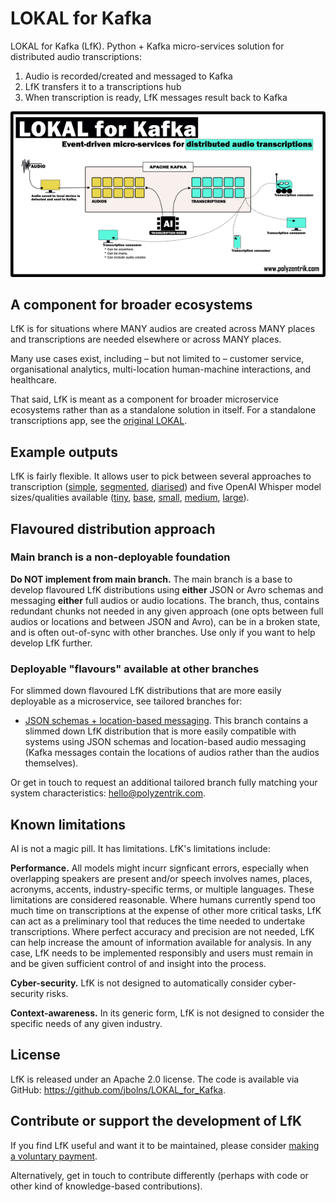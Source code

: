 # LOKAL for Kafka
LOKAL for Kafka (LfK). Python + Kafka micro-services solution for distributed audio transcriptions:

1. Audio is recorded/created and messaged to Kafka
2. LfK transfers it to a transcriptions hub
3. When transcription is ready, LfK messages result back to Kafka

![Diagram of how LOKAL for Kafka works](./assets/lfk-diagram.png)

## A component for broader ecosystems
LfK is for situations where MANY audios are created across MANY places and transcriptions are needed elsewhere or across MANY places.

Many use cases exist, including – but not limited to – customer service, organisational analytics, multi-location human-machine interactions, and healthcare.

That said, LfK is meant as a component for broader microservice ecosystems rather than as a standalone solution in itself. For a standalone transcriptions app, see the [original LOKAL](https://github.com/jbolns/LOKAL_transcriptions).

## Example outputs
LfK is fairly flexible. It allows user to pick between several approaches to transcription ([simple](./assets/example_simple_tiny.txt), [segmented](./assets/example_segmentation_tiny.txt), [diarised](./assets/example_diarisation_tiny.txt)) and five OpenAI Whisper model sizes/qualities available ([tiny](./assets/example_simple_tiny.txt), [base](./assets/example_simple_base.txt), [small](./assets/example_simple_small.txt), [medium](./assets/example_simple_medium.txt), [large](./assets/example_simple_large.txt)).

## Flavoured distribution approach

### Main branch is a non-deployable foundation
**Do NOT implement from main branch.** The main branch is a base to develop flavoured LfK distributions using **either** JSON or Avro schemas and messaging **either** full audios or audio locations. The branch, thus, contains redundant chunks not needed in any given approach (one opts between full audios or locations and between JSON and Avro), can be in a broken state, and is often out-of-sync with other branches. Use only if you want to help develop LfK further.

### Deployable "flavours" available at other branches
For slimmed down flavoured LfK distributions that are more easily deployable as a microservice, see tailored branches for:
* [JSON schemas + location-based messaging](https://github.com/jbolns/LOKAL_for_Kafka/tree/location-based-json). This branch contains a slimmed down LfK distribution that is more easily compatible with systems using JSON schemas and location-based audio messaging (Kafka messages contain the locations of audios rather than the audios themselves).

Or get in touch to request an additional tailored branch fully matching your system characteristics: hello@polyzentrik.com.

## Known limitations
AI is not a magic pill. It has limitations. LfK's limitations include:

**Performance.** All models might incurr signficant errors, especially when overlapping speakers are present and/or speech involves names, places, acronyms, accents, industry-specific terms, or multiple languages. These limitations are considered reasonable. Where humans currently spend too much time on transcriptions at the expense of other more critical tasks, LfK can act as a preliminary tool that reduces the time needed to undertake transcriptions. Where perfect accuracy and precision are not needed, LfK can help increase the amount of information available for analysis. In any case, LfK needs to be implemented responsibly and users must remain in and be given sufficient control of and insight into the process.

**Cyber-security.** LfK is not designed to automatically consider cyber-security risks.

**Context-awareness.** In its generic form, LfK is not designed to consider the specific needs of any given industry.

## License
LfK is released under an Apache 2.0 license. The code is available via GitHub: https://github.com/jbolns/LOKAL_for_Kafka.

## Contribute or support the development of LfK
If you find LfK useful and want it to be maintained, please consider [making a voluntary payment](https://www.polyzentrik.com/help-us-help/).

Alternatively, get in touch to contribute differently (perhaps with code or other kind of knowledge-based contributions).